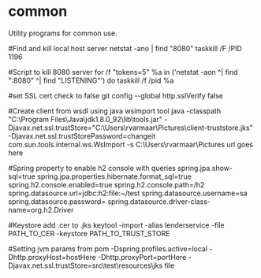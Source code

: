 # common
Utility programs for common use.

#Find and kill local host server
netstat -ano | find "8080"
taskkill /F /PID 1196

#Script to kill 8080 server
for /f "tokens=5" %a in ('netstat -aon ^| find ":8080" ^| find "LISTENING"') do taskkill /f /pid %a

#set SSL cert check to false
git config --global http.sslVerify false

#Create client from wsdl using java wsimport tool
java -classpath "C:\Program Files\Java\jdk1.8.0_92\lib\tools.jar" -Djavax.net.ssl.trustStore="C:\\Users\\rvarmaar\\Pictures\\client-truststore.jks" -Djavax.net.ssl.trustStorePassword=changeit com.sun.tools.internal.ws.WsImport -s C:\\Users\\rvarmaar\\Pictures 
url goes here


#Spring property to enable h2 console with queries
spring.jpa.show-sql=true
spring.jpa.properties.hibernate.format_sql=true
spring.h2.console.enabled=true
spring.h2.console.path=/h2
spring.datasource.url=jdbc:h2:file:~/test
spring.datasource.username=sa
spring.datasource.password=
spring.datasource.driver-class-name=org.h2.Driver

#Keystore add .cer to .jks
keytool -import -alias lenderservice -file PATH_TO_CER -keystore PATH_TO_TRUST_STORE

#Setting jvm params from pom
-Dspring.profiles.active=local
-Dhttp.proxyHost=hostHere -Dhttp.proxyPort=portHere
-Djavax.net.ssl.trustStore=src\\test\\resources\\jks file
